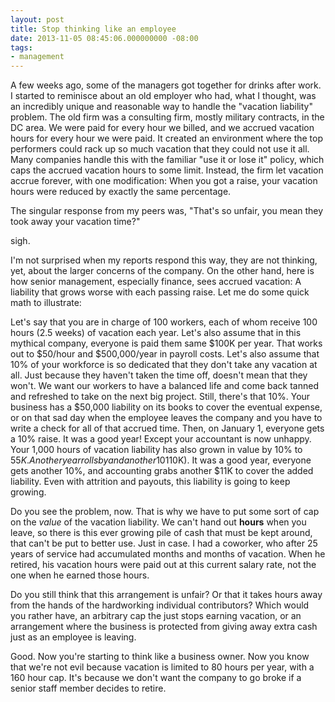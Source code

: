 ```yaml
---
layout: post
title: Stop thinking like an employee
date: 2013-11-05 08:45:06.000000000 -08:00
tags:
- management
---
```

A few weeks ago, some of the managers got together for drinks after work. I started to reminisce about an old employer who had, what I thought, was an incredibly unique and reasonable way to handle the "vacation liability" problem. The old firm was a consulting firm, mostly military contracts, in the DC area. We were paid for every hour we billed, and we accrued vacation hours for every hour we were paid. It created an environment where the top performers could rack up so much vacation that they could not use it all. Many companies handle this with the familiar "use it or lose it" policy, which caps the accrued vacation hours to some limit. Instead, the firm let vacation accrue forever, with one modification: When you got a raise, your vacation hours were reduced by exactly the same percentage.


The singular response from my peers was, "That's so unfair, you mean they took away your vacation time?"


sigh.


I'm not surprised when my reports respond this way, they are not thinking, yet, about the larger concerns of the company. On the other hand, here is how senior management, especially finance, sees accrued vacation: A liability that grows worse with each passing raise. Let me do some quick math to illustrate:


Let's say that you are in charge of 100 workers, each of whom receive 100 hours (2.5 weeks) of vacation each year. Let's also assume that in this mythical company, everyone is paid them same $100K per year. That works out to $50/hour and $500,000/year in payroll costs. Let's also assume that 10% of your workforce is so dedicated that they don't take any vacation at all. Just because they haven't taken the time off, doesn't mean that they won't. We want our workers to have a balanced life and come back tanned and refreshed to take on the next big project. Still, there's that 10%. Your business has a $50,000 liability on its books to cover the eventual expense, or on that sad day when the employee leaves the company and you have to write a check for all of that accrued time. Then, on January 1, everyone gets a 10% raise. It was a good year! Except your accountant is now unhappy. Your 1,000 hours of vacation liability has also grown in value by 10% to $55K. Another year rolls by and another 10% of your workforce doesn't take vacation. This happens a lot more often than you might think, and instead of staying at 10%, what happens is that there is **always** about 10% of unclaimed vacation each year. At the end of year 2, your liability is now 2,000 hours ($110K). It was a good year, everyone gets another 10%, and accounting grabs another $11K to cover the added liability. Even with attrition and payouts, this liability is going to keep growing.


Do you see the problem, now. That is why we have to put some sort of cap on the _value_ of the vacation liability. We can't hand out **hours** when you leave, so there is this ever growing pile of cash that must be kept around, that can't be put to better use. Just in case. I had a coworker, who after 25 years of service had accumulated months and months of vacation. When he retired, his vacation hours were paid out at this current salary rate, not the one when he earned those hours.


Do you still think that this arrangement is unfair? Or that it takes hours away from the hands of the hardworking individual contributors? Which would you rather have, an arbitrary cap the just stops earning vacation, or an arrangement where the business is protected from giving away extra cash just as an employee is leaving.


Good. Now you're starting to think like a business owner. Now you know that we're not evil because vacation is limited to 80 hours per year, with a 160 hour cap. It's because we don't want the company to go broke if a senior staff member decides to retire.
